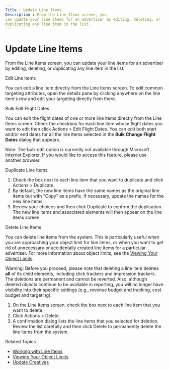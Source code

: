 ```yaml
---
Title : Update Line Items
Description : From the Line Items screen, you
can update your line items for an advertiser by editing, deleting, or
duplicating any line item in the list.
---
```



# Update Line Items



From the Line Items screen, you
can update your line items for an advertiser by editing, deleting, or
duplicating any line item in the list.

Edit Line Items

You can edit a line item directly from the
Line Items screen. To edit common
targeting attributes, open the details pane by clicking anywhere on the
line item's row and edit your targeting directly from there.

Bulk Edit Flight Dates

You can edit the flight dates of one or more line items directly from
the Line Items screen. Check the
checkbox for each line item whose flight dates you want to edit then
click Actions
 \>  Edit Flight Dates.
You can edit both start and/or end dates for all the line items selected
in the **Bulk Change Flight Dates** dialog that appears.



Note: The bulk edit option is currently
not available through Microsoft Internet Explorer. If you would like to
access this feature, please use another browser.



Duplicate Line Items

1.  Check the box next to each line item that you want to duplicate and
    click
    Actions
     \>  Duplicate.
2.  By default, the new line items have the same names as the original
    line items but with "Copy" as a prefix. If necessary, update the
    names for the new line items.
3.  Review your choices and then click
    Duplicate to confirm the
    duplication. The new line items and associated elements will then
    appear on the line items screen.

Delete Line Items

You can delete line items from the system. This is particularly useful
when you are approaching your object limit for line items, or when you
want to get rid of unnecessary or accidentally created line items for a
particular advertiser. For more information about object limits, see the
<a href="viewing-your-object-limits.html" class="xref">Viewing Your
Object Limits</a>.



Warning: Before you proceed, please
note that deleting a line item deletes **all** of its child elements,
including click trackers and impression trackers. The deletions are
permanent and cannot be reverted. Also, although deleted objects
continue to be available in reporting, you will no longer have
visibility into their specific settings (e.g., revenue budget and
tracking, cost budget and targeting).



1.  On the Line Items screen, check
    the box next to each line item that you want to delete.
2.  Click
    Actions
     \>  Delete.
3.  A confirmation dialog lists the line items that you selected for
    deletion. Review the list carefully and then click
    Delete to permanently delete the
    line items from the system.

Related Topics

- <a href="working-with-line-items.html" class="xref">Working with Line
  Items</a>
- <a href="viewing-your-object-limits.html" class="xref">Viewing Your
  Object Limits</a>
- <a href="update-creatives-in-bulk.html" class="xref"
  title="You can update a variety of settings for individual or multiple creatives from the Creative Manager.">Update
  Creatives</a>




